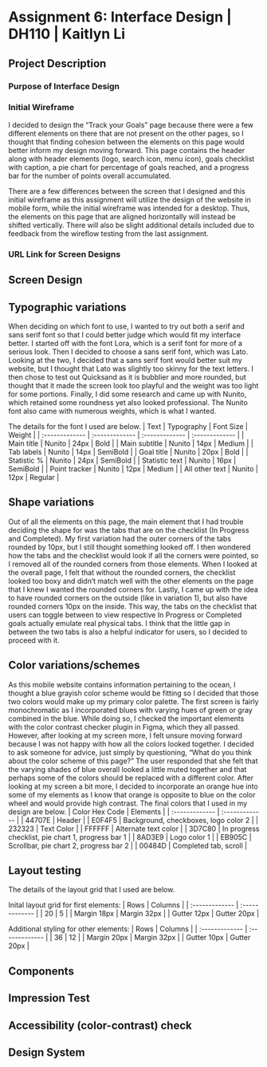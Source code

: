 # Assignment 6: Interface Design | DH110 | Kaitlyn Li
## Project Description
### Purpose of Interface Design
### Initial Wireframe
I decided to design the “Track your Goals” page because there were a few different elements on there that are not present on the other pages, so I thought that finding cohesion between the elements on this page would better inform my design moving forward. This page contains the header along with header elements (logo, search icon, menu icon), goals checklist with caption, a pie chart for percentage of goals reached, and a progress bar for the number of points overall accumulated. 

There are a few differences between the screen that I designed and this initial wireframe as this assignment will utilize the design of the website in mobile form, while the initial wireframe was intended for a desktop. Thus, the elements on this page that are aligned horizontally will instead be shifted vertically. There will also be slight additional details included due to feedback from the wireflow testing from the last assignment.
### URL Link for Screen Designs
## Screen Design
## Typographic variations
When deciding on which font to use, I wanted to try out both a serif and sans serif font so that I could better judge which would fit my interface better. 
I started off with the font Lora, which is a serif font for more of a serious look. Then I decided to choose a sans serif font, which was Lato. Looking at the two, I decided that a sans serif font would better suit my website, but I thought that Lato was slightly too skinny for the text letters. I then chose to test out Quicksand as it is bubblier and more rounded, but thought that it made the screen look too playful and the weight was too light for some portions. Finally, I did some research and came up with Nunito, which retained some roundness yet also looked professional. The Nunito font also came with numerous weights, which is what I wanted.

The details for the font I used are below. 
| Text  | Typography | Font Size | Weight |
| :------------- | :------------- | :------------- | :------------- |
| Main title | Nunito | 24px  | Bold |
| Main subtitle | Nunito | 14px  | Medium |
| Tab labels | Nunito | 14px  | SemiBold |
| Goal title | Nunito | 20px  | Bold |
| Statistic % | Nunito | 24px  | SemiBold |
| Statistic text | Nunito | 16px  | SemiBold |
| Point tracker | Nunito | 12px  | Medium |
| All other text | Nunito | 12px  | Regular |
## Shape variations
Out of all the elements on this page, the main element that I had trouble deciding the shape for was the tabs that are on the checklist (In Progress and Completed). My first variation had the outer corners of the tabs rounded by 10px, but I still thought something looked off. I then wondered how the tabs and the checklist would look if all the corners were pointed, so I removed all of the rounded corners from those elements. When I looked at the overall page, I felt that without the rounded corners, the checklist looked too boxy and didn’t match well with the other elements on the page that I knew I wanted the rounded corners for. Lastly, I came up with the idea to have rounded corners on the outside (like in variation 1), but also have rounded corners 10px on the inside. This way, the tabs on the checklist that users can toggle between to view respective In Progress or Completed goals actually emulate real physical tabs. I think that the little gap in between the two tabs is also a helpful indicator for users, so I decided to proceed with it. 
## Color variations/schemes
As this mobile website contains information pertaining to the ocean, I thought a blue grayish color scheme would be fitting so I decided that those two colors would make up my primary color palette. The first screen is fairly monochromatic as I incorporated blues with varying hues of green or gray combined in the blue. While doing so, I checked the important elements with the color contrast checker plugin in Figma, which they all passed. However, after looking at my screen more, I felt unsure moving forward because I was not happy with how all the colors looked together. I decided to ask someone for advice, just simply by questioning, “What do you think about the color scheme of this page?” The user responded that she felt that the varying shades of blue overall looked a little muted together and that perhaps some of the colors should be replaced with a different color. After looking at my screen a bit more, I decided to incorporate an orange hue into some of my elements as I know that orange is opposite to blue on the color wheel and would provide high contrast.
The final colors that I used in my design are below.
| Color Hex Code  | Elements | 
| :------------- | :------------- |
| 44707E | Header  | 
| E0F4F5 | Background, checkboxes, logo color 2 |
| 232323 | Text Color |
| FFFFFF | Alternate text color |
| 3D7C80 | In progress checklist, pie chart 1, progress bar 1 |
| 8AD3E9 | Logo color 1 |
| EB905C | Scrollbar, pie chart 2, progress bar 2 |
| 00484D | Completed tab, scroll |
## Layout testing
The details of the layout grid that I used are below.

Inital layout grid for first elements:
| Rows  | Columns | 
| :------------- | :------------- |
| 20 | 5 | 
| Margin 18px | Margin 32px |
| Gutter 12px | Gutter 20px |

Additional styling for other elements: 
| Rows  | Columns | 
| :------------- | :------------- |
| 36 | 12 | 
| Margin 20px | Margin 32px |
| Gutter 10px | Gutter 20px |
## Components
## Impression Test
## Accessibility (color-contrast) check
## Design System
